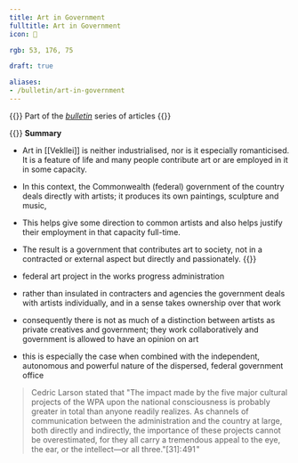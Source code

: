 ```yaml
---
title: Art in Government
fulltitle: Art in Government
icon: 🎨

rgb: 53, 176, 75

draft: true

aliases:
- /bulletin/art-in-government
---
```

{{<note series>}}
Part of the *[bulletin](/bulletin/)* series of articles
{{</note>}}

{{<note panel>}}
**Summary**

* Art in [[Vekllei]] is neither industrialised, nor is it especially romanticised. It is a feature of life and many people contribute art or are employed in it in some capacity.
* In this context, the Commonwealth (federal) government of the country deals directly with artists; it produces its own paintings, sculpture and music,
* This helps give some direction to common artists and also helps justify their employment in that capacity full-time.
* The result is a government that contributes art to society, not in a contracted or external aspect but directly and passionately.
{{</note>}}

* federal art project in the works progress administration
* rather than insulated in contracters and agencies the government deals with artists individually, and in a sense takes ownership over that work
* consequently there is not as much of a distinction between artists as private creatives and government; they work collaboratively and government is allowed to have an opinion on art
* this is especially the case when combined with the independent, autonomous and powerful nature of the dispersed, federal government office

> Cedric Larson stated that "The impact made by the five major cultural projects of the WPA upon the national consciousness is probably greater in total than anyone readily realizes. As channels of communication between the administration and the country at large, both directly and indirectly, the importance of these projects cannot be overestimated, for they all carry a tremendous appeal to the eye, the ear, or the intellect—or all three."[31]: 491 "